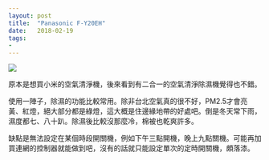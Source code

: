 ```yaml
---
layout: post
title:  "Panasonic F-Y20EH"
date:   2018-02-19
tags:
- 
---
```

![](/assets/media/.jpg)

原本是想買小米的空氣清淨機，後來看到有二合一的空氣清淨除濕機覺得也不錯。

使用一陣子，除濕的功能比較常用。除非台北空氣真的很不好，PM2.5才會亮黃、紅燈，絕大部分都是綠燈，這大概是住邊緣地帶的好處吧。倒是冬天常下雨，濕度都七、八十趴。除濕後比較沒那麼冷，棉被也乾爽許多。

缺點是無法設定在某個時段開關機，例如下午三點開機，晚上九點關機。可能再加買連網的控制器就能做到吧，沒有的話就只能設定單次的定時開關機，頗落漆。
